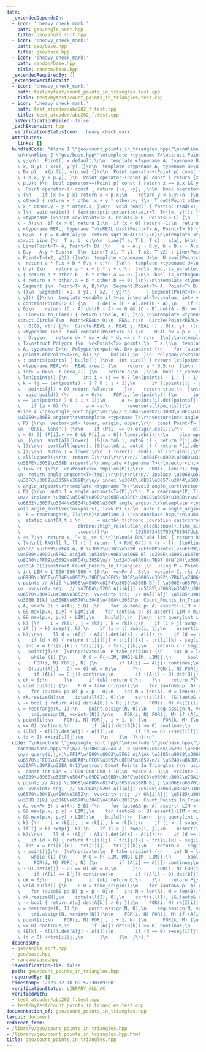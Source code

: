 ```yaml
---
data:
  _extendedDependsOn:
  - icon: ':heavy_check_mark:'
    path: geo/angle_sort.hpp
    title: geo/angle_sort.hpp
  - icon: ':heavy_check_mark:'
    path: geo/base.hpp
    title: geo/base.hpp
  - icon: ':heavy_check_mark:'
    path: random/base.hpp
    title: random/base.hpp
  _extendedRequiredBy: []
  _extendedVerifiedWith:
  - icon: ':heavy_check_mark:'
    path: test/mytest/count_points_in_triangles.test.cpp
    title: test/mytest/count_points_in_triangles.test.cpp
  - icon: ':heavy_check_mark:'
    path: test_atcoder/abc202_f.test.cpp
    title: test_atcoder/abc202_f.test.cpp
  _isVerificationFailed: false
  _pathExtension: hpp
  _verificationStatusIcon: ':heavy_check_mark:'
  attributes:
    links: []
  bundledCode: "#line 1 \"geo/count_points_in_triangles.hpp\"\n\n#line 2 \"geo/angle_sort.hpp\"\
    \n\r\n#line 2 \"geo/base.hpp\"\ntemplate <typename T>\nstruct Point {\n  T x,\
    \ y;\n\n  Point() = default;\n\n  template <typename A, typename B>\n  Point(A\
    \ x, B y) : x(x), y(y) {}\n\n  template <typename A, typename B>\n  Point(pair<A,\
    \ B> p) : x(p.fi), y(p.se) {}\n\n  Point operator+(Point p) const { return {x\
    \ + p.x, y + p.y}; }\n  Point operator-(Point p) const { return {x - p.x, y -\
    \ p.y}; }\n  bool operator==(Point p) const { return x == p.x && y == p.y; }\n\
    \  Point operator-() const { return {-x, -y}; }\n\n  bool operator<(Point p) const\
    \ {\n    if (x != p.x) return x < p.x;\n    return y < p.y;\n  }\n  T dot(Point\
    \ other) { return x * other.x + y * other.y; }\n  T det(Point other) { return\
    \ x * other.y - y * other.x; }\n\n  void read() { fastio::read(x), fastio::read(y);\
    \ }\n  void write() { fastio::printer.write(pair<T, T>({x, y})); }\n};\n\ntemplate\
    \ <typename T>\nint ccw(Point<T> A, Point<T> B, Point<T> C) {\n  T x = (B - A).det(C\
    \ - A);\n  if (x > 0) return 1;\n  if (x < 0) return -1;\n  return 0;\n}\n\ntemplate\
    \ <typename REAL, typename T>\nREAL dist(Point<T> A, Point<T> B) {\n  A = A -\
    \ B;\n  T p = A.dot(A);\n  return sqrt(REAL(p));\n}\n\ntemplate <typename T>\n\
    struct Line {\n  T a, b, c;\n\n  Line(T a, T b, T c) : a(a), b(b), c(c) {}\n \
    \ Line(Point<T> A, Point<T> B) {\n    a = A.y - B.y, b = B.x - A.x, c = A.x *\
    \ B.y - A.y * B.x;\n  }\n  Line(T x1, T y1, T x2, T y2) : Line(Point<T>(x1, y1),\
    \ Point<T>(x2, y2)) {}\n\n  template <typename U>\n  U eval(Point<U> P) {\n  \
    \  return a * P.x + b * P.y + c;\n  }\n\n  template <typename U>\n  T eval(U x,\
    \ U y) {\n    return a * x + b * y + c;\n  }\n\n  bool is_parallel(Line other)\
    \ { return a * other.b - b * other.a == 0; }\n\n  bool is_orthogonal(Line other)\
    \ { return a * other.a + b * other.b == 0; }\n};\n\ntemplate <typename T>\nstruct\
    \ Segment {\n  Point<T> A, B;\n\n  Segment(Point<T> A, Point<T> B) : A(A), B(B)\
    \ {}\n  Segment(T x1, T y1, T x2, T y2)\n      : Segment(Point<T>(x1, y1), Point<T>(x2,\
    \ y2)) {}\n\n  template <enable_if_t<is_integral<T>::value, int> = 0>\n  bool\
    \ contain(Point<T> C) {\n    T det = (C - A).det(B - A);\n    if (det != 0) return\
    \ 0;\n    return (C - A).dot(B - A) >= 0 && (C - B).dot(A - B) >= 0;\n  }\n\n\
    \  Line<T> to_Line() { return Line(A, B); }\n};\n\ntemplate <typename REAL>\n\
    struct Circle {\n  Point<REAL> O;\n  REAL r;\n  Circle(Point<REAL> O, REAL r)\
    \ : O(O), r(r) {}\n  Circle(REAL x, REAL y, REAL r) : O(x, y), r(r) {}\n  template\
    \ <typename T>\n  bool contain(Point<T> p) {\n    REAL dx = p.x - O.x, dy = p.y\
    \ - O.y;\n    return dx * dx + dy * dy <= r * r;\n  }\n};\n\ntemplate <typename\
    \ T>\nstruct Polygon {\n  vc<Point<T>> points;\n  T a;\n\n  template <typename\
    \ A, typename B>\n  Polygon(vc<pair<A, B>> pairs) {\n    for (auto&& [a, b]: pairs)\
    \ points.eb(Point<T>(a, b));\n    build();\n  }\n  Polygon(vc<Point<T>> points)\
    \ : points(points) { build(); }\n\n  int size() { return len(points); }\n\n  template\
    \ <typename REAL>\n  REAL area() {\n    return a * 0.5;\n  }\n\n  template <enable_if_t<is_integral<T>::value,\
    \ int> = 0>\n  T area_2() {\n    return a;\n  }\n\n  bool is_convex() {\n    FOR(j,\
    \ len(points)) {\n      int i = (j == 0 ? len(points) - 1 : j - 1);\n      int\
    \ k = (j == len(points) - 1 ? 0 : j + 1);\n      if ((points[j] - points[i]).det(points[k]\
    \ - points[j]) < 0) return false;\n    }\n    return true;\n  }\n\nprivate:\n\
    \  void build() {\n    a = 0;\n    FOR(i, len(points)) {\n      int j = (i + 1\
    \ == len(points) ? 0 : i + 1);\n      a += points[i].det(points[j]);\n    }\n\
    \    if (a < 0) {\n      a = -a;\n      reverse(all(points));\n    }\n  }\n};\n\
    #line 4 \"geo/angle_sort.hpp\"\n\r\n// \u504F\u89D2\u30BD\u30FC\u30C8\u306B\u5BFE\
    \u3059\u308B argsort\r\ntemplate <typename T>\r\nvector<int> angle_argsort(vector<Point<T>>&\
    \ P) {\r\n  vector<int> lower, origin, upper;\r\n  const Point<T> O = {0, 0};\r\
    \n  FOR(i, len(P)) {\r\n    if (P[i] == O) origin.eb(i);\r\n    elif ((P[i].y\
    \ < 0) || (P[i].y == 0 && P[i].x > 0)) lower.eb(i);\r\n    else upper.eb(i);\r\
    \n  }\r\n  sort(all(lower), [&](auto& i, auto& j) { return P[i].det(P[j]) > 0;\
    \ });\r\n  sort(all(upper), [&](auto& i, auto& j) { return P[i].det(P[j]) > 0;\
    \ });\r\n  auto& I = lower;\r\n  I.insert(I.end(), all(origin));\r\n  I.insert(I.end(),\
    \ all(upper));\r\n  return I;\r\n}\r\n\r\n// \u504F\u89D2\u30BD\u30FC\u30C8\u306B\
    \u5BFE\u3059\u308B argsort\r\ntemplate <typename T>\r\nvector<int> angle_argsort(vector<pair<T,\
    \ T>>& P) {\r\n  vc<Point<T>> tmp(len(P));\r\n  FOR(i, len(P)) tmp[i] = Point<T>(P[i]);\r\
    \n  return angle_argsort<T>(tmp);\r\n}\r\n\r\n// inplace \u306B\u504F\u89D2\u30BD\
    \u30FC\u30C8\u3059\u308B\r\n// index \u304C\u6B32\u3057\u3044\u5834\u5408\u306F\
    \ angle_argsort\r\ntemplate <typename T>\r\nvoid angle_sort(vector<Point<T>>&\
    \ P) {\r\n  auto I = angle_argsort<T>(P);\r\n  P = rearrange(P, I);\r\n}\r\n\r\
    \n// inplace \u306B\u504F\u89D2\u30BD\u30FC\u30C8\u3059\u308B\r\n// index \u304C\
    \u6B32\u3057\u3044\u5834\u5408\u306F angle_argsort\r\ntemplate <typename T>\r\n\
    void angle_sort(vector<pair<T, T>>& P) {\r\n  auto I = angle_argsort<T>(P);\r\n\
    \  P = rearrange(P, I);\r\n}\r\n#line 2 \"random/base.hpp\"\n\nu64 RNG_64() {\n\
    \  static uint64_t x_\n      = uint64_t(chrono::duration_cast<chrono::nanoseconds>(\n\
    \                     chrono::high_resolution_clock::now().time_since_epoch())\n\
    \                     .count())\n        * 10150724397891781847ULL;\n  x_ ^= x_\
    \ << 7;\n  return x_ ^= x_ >> 9;\n}\n\nu64 RNG(u64 lim) { return RNG_64() % lim;\
    \ }\n\nll RNG(ll l, ll r) { return l + RNG_64() % (r - l); }\n#line 5 \"geo/count_points_in_triangles.hpp\"\
    \n\n// \u70B9\u7FA4 A, B \u3092\u5165\u529B \uFF08Point<ll>\uFF09\n// query(i,j,k)\uFF1A\
    \u4E09\u89D2\u5F62 AiAjAk \u5185\u90E8\u306E Bl \u306E\u500B\u6570\uFF08\u975E\
    \u8CA0\uFF09\u3092\u8FD4\u3059\n// \u524D\u8A08\u7B97 O(N^2M)\u3001\u30AF\u30A8\
    \u30EA O(1)\nstruct Count_Points_In_Triangles {\n  using P = Point<ll>;\n  const\
    \ int LIM = 1'000'000'000 + 10;\n  vc<P> A, B;\n  vc<int> I, rk; // O \u304B\u3089\
    \u898B\u305F\u504F\u89D2\u30BD\u30FC\u30C8\u9806\u3092\u7BA1\u7406\n  vc<int>\
    \ point; // A[i] \u3068\u4E00\u81F4\u3059\u308B B[j] \u306E\u6570\u3048\u4E0A\u3052\
    \n  vvc<int> seg;  // \u7DDA\u5206 A[i]A[j] \u5185\u306B\u3042\u308B B[k] \u306E\
    \u6570\u3048\u4E0A\u3052\n  vvc<int> tri;  // OA[i]A[j] \u5185\u90E8\u306B\u3042\
    \u308B B[k] \u306E\u6570\u3048\u4E0A\u3052\n  Count_Points_In_Triangles(vc<P>\
    \ A, vc<P> B) : A(A), B(B) {\n    for (auto&& p: A) assert(-LIM < min(p.x, p.y)\
    \ && max(p.x, p.y) < LIM);\n    for (auto&& p: B) assert(-LIM < min(p.x, p.y)\
    \ && max(p.x, p.y) < LIM);\n    build();\n  }\n\n  int query(int i, int j, int\
    \ k) {\n    i = rk[i], j = rk[j], k = rk[k];\n    if (i > j) swap(i, j);\n   \
    \ if (j > k) swap(j, k);\n    if (i > j) swap(i, j);\n    assert(i <= j && j <=\
    \ k);\n\n    ll d = (A[j] - A[i]).det(A[k] - A[i]);\n    if (d == 0) return 0;\n\
    \    if (d > 0) { return tri[i][j] + tri[j][k] - tri[i][k] - seg[i][k]; }\n  \
    \  int x = tri[i][k] - tri[i][j] - tri[j][k];\n    return x - seg[i][j] - seg[j][k]\
    \ - point[j];\n  }\n\nprivate:\n  P take_origin() {\n    int N = len(A), M = len(B);\n\
    \    while (1) {\n      P O = P{-LIM, RNG(-LIM, LIM)};\n      bool ok = 1;\n \
    \     FOR(i, N) FOR(j, N) {\n        if (A[i] == A[j]) continue;\n        if ((A[i]\
    \ - O).det(A[j] - O) == 0) ok = 0;\n      }\n      FOR(i, N) FOR(j, M) {\n   \
    \     if (A[i] == B[j]) continue;\n        if ((A[i] - O).det(B[j] - O) == 0)\
    \ ok = 0;\n      }\n      if (ok) return O;\n    }\n    return P{};\n  }\n\n \
    \ void build() {\n    P O = take_origin();\n    for (auto&& p: A) p = p - O;\n\
    \    for (auto&& p: B) p = p - O;\n    int N = len(A), M = len(B);\n    I.resize(N),\
    \ rk.resize(N);\n    iota(all(I), 0);\n    sort(all(I), [&](auto& a, auto& b)\
    \ -> bool { return A[a].det(A[b]) > 0; });\n    FOR(i, N) rk[I[i]] = i;\n    A\
    \ = rearrange(A, I);\n    point.assign(N, 0);\n    seg.assign(N, vc<int>(N));\n\
    \    tri.assign(N, vc<int>(N));\n\n    FOR(i, N) FOR(j, M) if (A[i] == B[j])++\
    \ point[i];\n    FOR(i, N) FOR(j, i + 1, N) {\n      FOR(k, M) {\n        if (A[i].det(B[k])\
    \ <= 0) continue;\n        if (A[j].det(B[k]) >= 0) continue;\n        ll d =\
    \ (B[k] - A[i]).det(A[j] - A[i]);\n        if (d == 0) ++seg[i][j];\n        if\
    \ (d < 0) ++tri[i][j];\n      }\n    }\n  }\n};\n"
  code: "\n#include \"geo/angle_sort.hpp\"\n#include \"geo/base.hpp\"\n#include \"\
    random/base.hpp\"\n\n// \u70B9\u7FA4 A, B \u3092\u5165\u529B \uFF08Point<ll>\uFF09\
    \n// query(i,j,k)\uFF1A\u4E09\u89D2\u5F62 AiAjAk \u5185\u90E8\u306E Bl \u306E\u500B\
    \u6570\uFF08\u975E\u8CA0\uFF09\u3092\u8FD4\u3059\n// \u524D\u8A08\u7B97 O(N^2M)\u3001\
    \u30AF\u30A8\u30EA O(1)\nstruct Count_Points_In_Triangles {\n  using P = Point<ll>;\n\
    \  const int LIM = 1'000'000'000 + 10;\n  vc<P> A, B;\n  vc<int> I, rk; // O \u304B\
    \u3089\u898B\u305F\u504F\u89D2\u30BD\u30FC\u30C8\u9806\u3092\u7BA1\u7406\n  vc<int>\
    \ point; // A[i] \u3068\u4E00\u81F4\u3059\u308B B[j] \u306E\u6570\u3048\u4E0A\u3052\
    \n  vvc<int> seg;  // \u7DDA\u5206 A[i]A[j] \u5185\u306B\u3042\u308B B[k] \u306E\
    \u6570\u3048\u4E0A\u3052\n  vvc<int> tri;  // OA[i]A[j] \u5185\u90E8\u306B\u3042\
    \u308B B[k] \u306E\u6570\u3048\u4E0A\u3052\n  Count_Points_In_Triangles(vc<P>\
    \ A, vc<P> B) : A(A), B(B) {\n    for (auto&& p: A) assert(-LIM < min(p.x, p.y)\
    \ && max(p.x, p.y) < LIM);\n    for (auto&& p: B) assert(-LIM < min(p.x, p.y)\
    \ && max(p.x, p.y) < LIM);\n    build();\n  }\n\n  int query(int i, int j, int\
    \ k) {\n    i = rk[i], j = rk[j], k = rk[k];\n    if (i > j) swap(i, j);\n   \
    \ if (j > k) swap(j, k);\n    if (i > j) swap(i, j);\n    assert(i <= j && j <=\
    \ k);\n\n    ll d = (A[j] - A[i]).det(A[k] - A[i]);\n    if (d == 0) return 0;\n\
    \    if (d > 0) { return tri[i][j] + tri[j][k] - tri[i][k] - seg[i][k]; }\n  \
    \  int x = tri[i][k] - tri[i][j] - tri[j][k];\n    return x - seg[i][j] - seg[j][k]\
    \ - point[j];\n  }\n\nprivate:\n  P take_origin() {\n    int N = len(A), M = len(B);\n\
    \    while (1) {\n      P O = P{-LIM, RNG(-LIM, LIM)};\n      bool ok = 1;\n \
    \     FOR(i, N) FOR(j, N) {\n        if (A[i] == A[j]) continue;\n        if ((A[i]\
    \ - O).det(A[j] - O) == 0) ok = 0;\n      }\n      FOR(i, N) FOR(j, M) {\n   \
    \     if (A[i] == B[j]) continue;\n        if ((A[i] - O).det(B[j] - O) == 0)\
    \ ok = 0;\n      }\n      if (ok) return O;\n    }\n    return P{};\n  }\n\n \
    \ void build() {\n    P O = take_origin();\n    for (auto&& p: A) p = p - O;\n\
    \    for (auto&& p: B) p = p - O;\n    int N = len(A), M = len(B);\n    I.resize(N),\
    \ rk.resize(N);\n    iota(all(I), 0);\n    sort(all(I), [&](auto& a, auto& b)\
    \ -> bool { return A[a].det(A[b]) > 0; });\n    FOR(i, N) rk[I[i]] = i;\n    A\
    \ = rearrange(A, I);\n    point.assign(N, 0);\n    seg.assign(N, vc<int>(N));\n\
    \    tri.assign(N, vc<int>(N));\n\n    FOR(i, N) FOR(j, M) if (A[i] == B[j])++\
    \ point[i];\n    FOR(i, N) FOR(j, i + 1, N) {\n      FOR(k, M) {\n        if (A[i].det(B[k])\
    \ <= 0) continue;\n        if (A[j].det(B[k]) >= 0) continue;\n        ll d =\
    \ (B[k] - A[i]).det(A[j] - A[i]);\n        if (d == 0) ++seg[i][j];\n        if\
    \ (d < 0) ++tri[i][j];\n      }\n    }\n  }\n};"
  dependsOn:
  - geo/angle_sort.hpp
  - geo/base.hpp
  - random/base.hpp
  isVerificationFile: false
  path: geo/count_points_in_triangles.hpp
  requiredBy: []
  timestamp: '2023-02-18 09:57:30+09:00'
  verificationStatus: LIBRARY_ALL_AC
  verifiedWith:
  - test_atcoder/abc202_f.test.cpp
  - test/mytest/count_points_in_triangles.test.cpp
documentation_of: geo/count_points_in_triangles.hpp
layout: document
redirect_from:
- /library/geo/count_points_in_triangles.hpp
- /library/geo/count_points_in_triangles.hpp.html
title: geo/count_points_in_triangles.hpp
---
```

